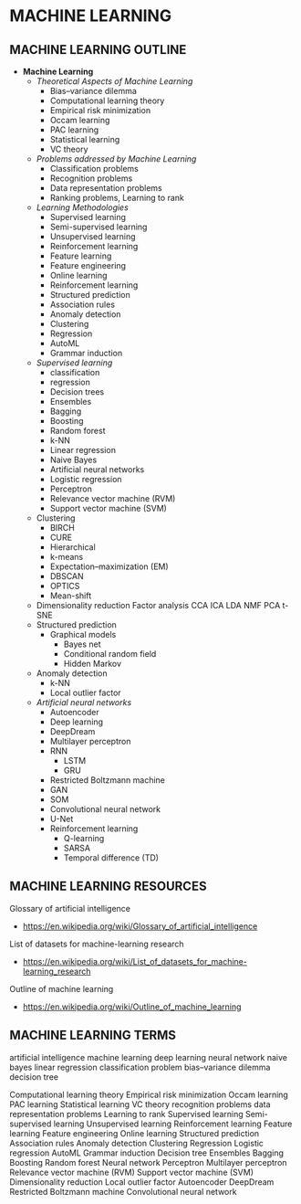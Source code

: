 # MACHINE LEARNING

## MACHINE LEARNING OUTLINE

* **Machine Learning**
  * *Theoretical Aspects of Machine Learning*
    - Bias–variance dilemma
    - Computational learning theory
    - Empirical risk minimization
    - Occam learning
    - PAC learning
    - Statistical learning
    - VC theory
  * *Problems addressed by Machine Learning*
    - Classification problems
    - Recognition problems
    - Data representation problems
    - Ranking problems, Learning to rank
  * *Learning Methodologies*
    - Supervised learning
    - Semi-supervised learning
    - Unsupervised learning
    - Reinforcement learning
    - Feature learning
    - Feature engineering
    - Online learning
    - Reinforcement learning
    - Structured prediction
    - Association rules
    - Anomaly detection
    - Clustering
    - Regression
    - AutoML
    - Grammar induction
  * *Supervised learning*
    - classification
    - regression
    * Decision trees
    - Ensembles
    - Bagging
    - Boosting
    - Random forest
    - k-NN
    * Linear regression
    * Naive Bayes
    - Artificial neural networks
    - Logistic regression
    - Perceptron
    - Relevance vector machine (RVM)
    - Support vector machine (SVM)
  * Clustering
    - BIRCH
    - CURE
    - Hierarchical
    - k-means
    - Expectation–maximization (EM)
    - DBSCAN
    - OPTICS
    - Mean-shift
  * Dimensionality reduction
    Factor analysis
    CCA
    ICA
    LDA
    NMF
    PCA
    t-SNE
  * Structured prediction
    - Graphical models
      - Bayes net
      - Conditional random field
      - Hidden Markov
  * Anomaly detection
    - k-NN
    - Local outlier factor
  * *Artificial neural networks*
    - Autoencoder
    * Deep learning
    - DeepDream
    - Multilayer perceptron
    - RNN
      - LSTM
      - GRU
    - Restricted Boltzmann machine
    - GAN
    - SOM
    - Convolutional neural network
    - U-Net
    - Reinforcement learning
      - Q-learning
      - SARSA
      - Temporal difference (TD)



## MACHINE LEARNING RESOURCES

  Glossary of artificial intelligence
  - https://en.wikipedia.org/wiki/Glossary_of_artificial_intelligence

  List of datasets for machine-learning research
  - https://en.wikipedia.org/wiki/List_of_datasets_for_machine-learning_research

  Outline of machine learning
  - https://en.wikipedia.org/wiki/Outline_of_machine_learning


## MACHINE LEARNING TERMS

artificial intelligence
machine learning
deep learning
neural network
naive bayes
linear regression
classification problem
bias–variance dilemma
decision tree



Computational learning theory
Empirical risk minimization
Occam learning
PAC learning
Statistical learning
VC theory
recognition problems
data representation problems
Learning to rank
Supervised learning
Semi-supervised learning
Unsupervised learning
Reinforcement learning
Feature learning
Feature engineering
Online learning
Structured prediction
Association rules
Anomaly detection
Clustering
Regression
Logistic regression
AutoML
Grammar induction
Decision tree
Ensembles
Bagging
Boosting
Random forest
Neural network
Perceptron
Multilayer perceptron
Relevance vector machine (RVM)
Support vector machine (SVM)
Dimensionality reduction
Local outlier factor
Autoencoder
DeepDream
Restricted Boltzmann machine
Convolutional neural network
